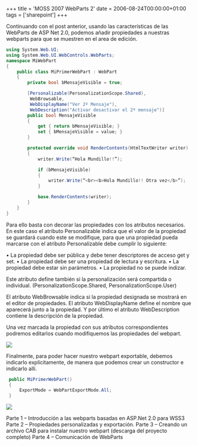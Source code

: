+++
title = 'MOSS 2007 WebParts 2'
date = 2006-08-24T00:00:00+01:00
tags = ['sharepoint']
+++

Continuando con el post anterior, usando las características de las WebParts de ASP Net 2.0,  podemos añadir propiedades a nuestras webparts para que se muestren en el area de edición.


```csharp
using System.Web.UI;
using System.Web.UI.WebControls.WebParts;
namespace MiWebPart
{
    public class MiPrimerWebPart : WebPart
    {
        private bool bMensajeVisible = true;

        [Personalizable(PersonalizationScope.Shared),
         WebBrowsable,
         WebDisplayName("Ver 2º Mensaje"),
         WebDescription("Activar desactivar el 2º mensaje")]
        public bool MensajeVisible
        {
            get { return bMensajeVisible; }
            set { bMensajeVisible = value; }
        }

        protected override void RenderContents(HtmlTextWriter writer)
        {
            writer.Write(“Hola Mundillo!!”);

            if (bMensajeVisible)
            {
                writer.Write(“<br><b>Hola Mundillo!! Otra vez</b>”);
            }

            base.RenderContents(writer);
        }
    }
}
```

Para ello basta con decorar las propiedades con los atributos necesarios. En este caso el atributo Personalizable indica que el valor de la propiedad se guardará cuando este se modifique, para que una propiedad pueda marcarse con el atributo Personalizable debe cumplir lo siguiente:

• La propiedad debe ser pública y debe tener descriptores de acceso get y set.
• La propiedad debe ser una propiedad de lectura y escritura.
• La propiedad debe estar sin parámetros.
• La propiedad no se puede indizar.

Este atributo define también si la personalización será compartida o individual. (PersonalizationScope.Shared, PersonalizationScope.User)


El atributo WebBrowsable indica si la propiedad designada se mostrará en el editor de propiedades.
El atributo WebDisplayName define el nombre que aparecerá junto a la propiedad.
Y por último el atributo WebDescription  contiene la descripción de la propiedad.


Una vez marcada la propiedad con sus atributos correspondientes podremos editarlos cuando modifiquemos las propiedades del webpart.

![](/images/Sharepoint/moss2007wp3.gif)



Finalmente, para poder hacer nuestro webpart exportable, debemos indicarlo explícitamente, de manera que podemos crear un constructor e indicarlo allí.

```csharp	
 public MiPrimerWebPart()
 {
     ExportMode = WebPartExportMode.All;
 }
```

![](/images/Sharepoint/moss2007wp4.gif)



Parte 1 – Introducción a las webparts basadas en ASP.Net 2.0 para WSS3
Parte 2 – Propiedades personalizadas y exportación.
Parte 3 – Creando un archivo CAB para instalar nuestro webpart (descarga del proyecto completo)
Parte 4 – Comunicación de WebParts


 